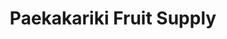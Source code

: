 ---
title: "Paekakariki Fruit Supply"
url: /paekakariki/paekakariki-fruit-supply/
shop: greengrocer
---